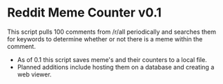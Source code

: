 # Reddit Meme Counter v0.1

This script pulls 100 comments from /r/all periodically and searches them for keywords to determine whether or not there is a meme within the comment.

- As of 0.1 this script saves meme's and their counters to a local file. 
- Planned additions include hosting them on a database and creating a web viewer.
